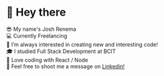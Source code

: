 <h1>👋 Hey there</h1>

😎 My name's Josh Renema
<br/>
💻 Currently Freelancing
<br/>
👀 I’m always interested in creating new and interesting code!
<br/>
🎓 I studied Full Stack Development at BCIT
<br/>
🌱 Love coding with React / Node
<br/>
💬 Feel free to shoot me a message on <a href="https://www.linkedin.com/in/josh-renema/">Linkedin!</a>
